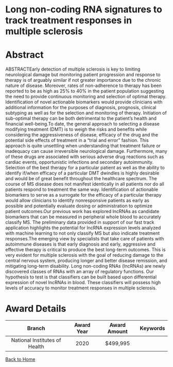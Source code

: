 
Long non-coding RNA signatures to track treatment responses in multiple sclerosis
=================================================================================

# Abstract


ABSTRACTEarly detection of multiple sclerosis is key to limiting neurological damage but monitoring
patient progression and response to therapy is of arguably similar if not greater importance due
to the chronic nature of disease. Moreover, rates of non-adherence to therapy has been reported
to be as high as 25% to 40% in the patient population suggesting the need to provide continuous
monitoring and selection of optimal therapy. Identification of novel actionable biomarkers would
provide clinicians with additional information for the purposes of diagnosis, prognosis, clinical
subtyping as well as for the selection and monitoring of therapy. Initiation of sub-optimal therapy
can be both detrimental to the patient’s health and financial well-being.To date, the general approach to selecting a disease modifying treatment (DMT) is to weigh
the risks and benefits while considering the aggressiveness of disease, efficacy of the drug and
the potential side effects of treatment in a “trial and error” fashion. This approach is quite unsettling
when understanding that treatment failure or inadequacy can cause irreversible neurological
damage. Furthermore, many of these drugs are associated with serious adverse drug reactions
such as cardiac events, opportunistic infections and secondary autoimmunity. Selection of the
best therapy for a particular patient as well as the ability to identify if/when efficacy of a particular
DMT dwindles is highly desirable and would be of great benefit throughout the healthcare
spectrum. The course of MS disease does not manifest identically in all patients nor do all patients
respond to treatment the same way. Identification of actionable biomarkers to serve as a
surrogate for the efficacy of a particular therapy would allow clinicians to identify nonresponsive
patients as early as possible and potentially evaluate dosing or administration to optimize patient
outcomes.Our previous work has explored lncRNAs as candidate biomarkers that can be measured in
peripheral whole blood to accurately classify MS. The preliminary data provided in support of our
fast track application highlights the potential for lncRNA expression levels analyzed with machine
learning to not only classify MS but also indicate treatment responses.The emerging view by specialists that take care of patients with autoimmune diseases is that early diagnosis
and early, aggressive and effective therapy is critical to produce the best long-term outcomes. This is very
evident for multiple sclerosis with the goal of reducing damage to the central nervous system, producing longer
and better disease remission, and mitigating long-term disability. Long non-coding RNAs (lncRNAs) are newly
discovered classes of RNAs with an array of regulatory functions. Our hypothesis to test is that classifiers can
be built based upon differential expression of novel lncRNAs in blood. These classifiers will possess high levels
of accuracy to monitor treatment responses in multiple sclerosis.  

# Award Details

|Branch|Award Year|Award Amount|Keywords|
| :---: | :---: | :---: | :---: |
|National Institutes of Health|2020|$499,995||
  
  


[Back to Home](https://github.com/chrischow/dod_sbir_awards#2506)